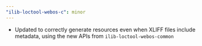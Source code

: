 ```yaml
---
"ilib-loctool-webos-c": minor
---
```


- Updated to correctly generate resources even when XLIFF files include metadata, using the new APIs from `ilib-loctool-webos-common`
